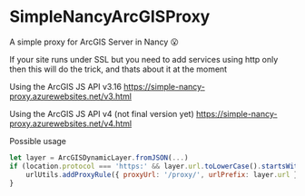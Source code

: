 # SimpleNancyArcGISProxy
A simple proxy for ArcGIS Server in Nancy :open_mouth:

If your site runs under SSL but you need to add services using http only then this will do the trick, and thats about it at the moment

Using the ArcGIS JS API v3.16 https://simple-nancy-proxy.azurewebsites.net/v3.html

Using the ArcGIS JS API v4 (not final version yet) https://simple-nancy-proxy.azurewebsites.net/v4.html

Possible usage

```js
let layer = ArcGISDynamicLayer.fromJSON(...)     
if (location.protocol === 'https:' && layer.url.toLowerCase().startsWith('http:')) {
    urlUtils.addProxyRule({ proxyUrl: '/proxy/', urlPrefix: layer.url })
}
```
